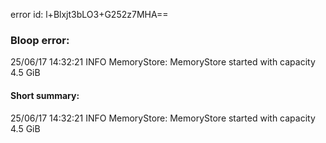 error id: l+Blxjt3bLO3+G252z7MHA==
### Bloop error:

25/06/17 14:32:21 INFO MemoryStore: MemoryStore started with capacity 4.5 GiB
#### Short summary: 

25/06/17 14:32:21 INFO MemoryStore: MemoryStore started with capacity 4.5 GiB